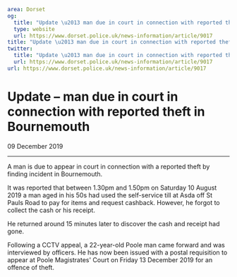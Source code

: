 ```yaml
area: Dorset
og:
  title: "Update \u2013 man due in court in connection with reported theft in Bournemouth"
  type: website
  url: https://www.dorset.police.uk/news-information/article/9017
title: "Update \u2013 man due in court in connection with reported theft in Bournemouth |"
twitter:
  title: "Update \u2013 man due in court in connection with reported theft in Bournemouth"
  url: https://www.dorset.police.uk/news-information/article/9017
url: https://www.dorset.police.uk/news-information/article/9017
```

# Update – man due in court in connection with reported theft in Bournemouth

09 December 2019

* * *

A man is due to appear in court in connection with a reported theft by finding incident in Bournemouth.

It was reported that between 1.30pm and 1.50pm on Saturday 10 August 2019 a man aged in his 50s had used the self-service till at Asda off St Pauls Road to pay for items and request cashback. However, he forgot to collect the cash or his receipt.

He returned around 15 minutes later to discover the cash and receipt had gone.

Following a CCTV appeal, a 22-year-old Poole man came forward and was interviewed by officers. He has now been issued with a postal requisition to appear at Poole Magistrates' Court on Friday 13 December 2019 for an offence of theft.
